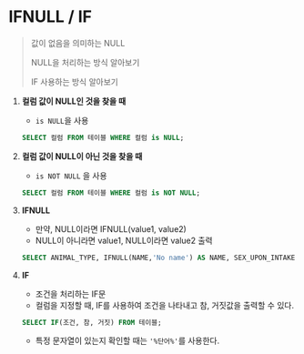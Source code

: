 # IFNULL / IF

> 값이 없음을 의미하는 NULL
>
> NULL을 처리하는 방식 알아보기
>
> IF 사용하는 방식 알아보기



1. **컬럼 값이 NULL인 것을 찾을 때**

   * `is NULL`을 사용

   ```sql
   SELECT 컬럼 FROM 테이블 WHERE 컬럼 is NULL;
   ```

2. **컬럼 값이 NULL이 아닌 것을 찾을 때**

   * `is NOT NULL` 을 사용

   ```sql
   SELECT 컬럼 FROM 테이블 WHERE 컬럼 is NOT NULL;
   ```

3. **IFNULL**

   * 만약, NULL이라면 IFNULL(value1, value2)
   * NULL이 아니라면 value1, NULL이라면 value2 출력

   ```sql
   SELECT ANIMAL_TYPE, IFNULL(NAME,'No name') AS NAME, SEX_UPON_INTAKE FROM ANIMAL_INS ORDER BY ANIMAL_ID;
   ```

4. **IF**

   * 조건을 처리하는 IF문
   * 컬럼을 지정할 때, IF를 사용하여 조건을 나타내고 참, 거짓값을 출력할 수 있다.

   ```sql
   SELECT IF(조건, 참, 거짓) FROM 테이블;
   ```

   * 특정 문자열이 있는지 확인할 때는 `'%단어%'`를 사용한다.